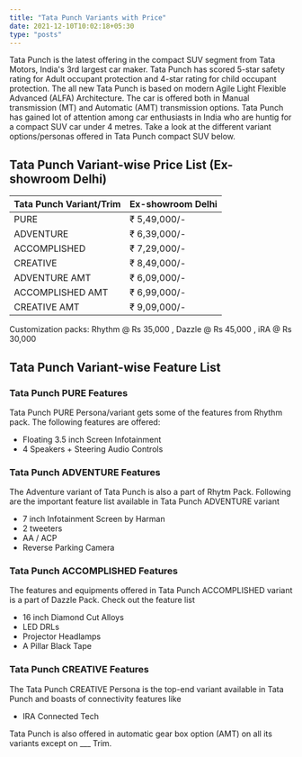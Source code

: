 ```yaml
---
title: "Tata Punch Variants with Price"
date: 2021-12-10T10:02:18+05:30
type: "posts"
---
```


Tata Punch is the latest offering in the compact SUV segment from Tata Motors, India's 3rd largest car maker. Tata Punch has scored 5-star safety rating for Adult occupant protection and 4-star rating for child occupant protection. The all new Tata Punch is based on modern Agile Light Flexible Advanced (ALFA) Architecture. The car is offered both in Manual transmission (MT) and Automatic (AMT) transmission options. Tata Punch has gained lot of attention among car enthusiasts in India who are huntig for a compact SUV car under 4 metres. Take a look at the different variant options/personas offered in Tata Punch compact SUV below.

<!--- Estimated On Road Price is {{add int "1" int "2"}} {{add int "<param RoadTax>" int "<param RenaultTriber_Ex>" }} -->

## Tata Punch Variant-wise Price List (Ex-showroom Delhi)

| Tata Punch Variant/Trim     | Ex-showroom Delhi |
|-----------------------------|-------------------|
| PURE						  | ₹ 5,49,000/-	  |
| ADVENTURE					  | ₹ 6,39,000/-      |
| ACCOMPLISHED                | ₹ 7,29,000/-      |
| CREATIVE				      | ₹ 8,49,000/-      |
| ADVENTURE AMT               | ₹ 6,09,000/-      |
| ACCOMPLISHED AMT            | ₹ 6,99,000/-      |
| CREATIVE AMT                | ₹ 9,09,000/-      |


Customization packs: Rhythm @ Rs 35,000 , Dazzle @ Rs 45,000 , iRA @ Rs 30,000

## Tata Punch Variant-wise Feature List

### Tata Punch PURE Features

Tata Punch PURE Persona/variant gets some of the features from Rhythm pack. The following features are offered:
- Floating 3.5 inch Screen Infotainment 
- 4 Speakers + Steering Audio Controls

### Tata Punch ADVENTURE Features

The Adventure variant of Tata Punch is also a part of Rhytm Pack. Following are the important feature list available in Tata Punch ADVENTURE variant
- 7 inch Infotainment Screen by Harman
- 2 tweeters
- AA / ACP
- Reverse Parking Camera

### Tata Punch ACCOMPLISHED Features

The features and equipments offered in Tata Punch ACCOMPLISHED variant is a part of Dazzle Pack. Check out the feature list
- 16 inch Diamond Cut Alloys
- LED DRLs
- Projector Headlamps
- A Pillar Black Tape

### Tata Punch CREATIVE Features

The Tata Punch CREATIVE Persona is the top-end variant available in Tata Punch and boasts of connectivity features like
- IRA Connected Tech

Tata Punch is also offered in automatic gear box option (AMT) on all its variants except on ___ Trim.

